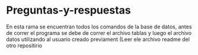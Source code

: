 # Preguntas-y-respuestas
En esta rama se encuentran todos los comandos de la base de datos, antes de correr el programa se debe de correr el archivo tablas y luego el archivo datos utilizando al usuario creado previament (Leer ele archivo readme del otro repositirio
